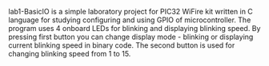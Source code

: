 lab1-BasicIO is a simple laboratory project for PIC32 WiFire kit written in C language for studying configuring and using GPIO of microcontroller. The program uses 4 onboard LEDs for blinking and displaying blinking speed. By pressing first button you can change display mode - blinking or displaying current blinking speed in binary code. The second button is used for changing blinking speed from 1 to 15. 
